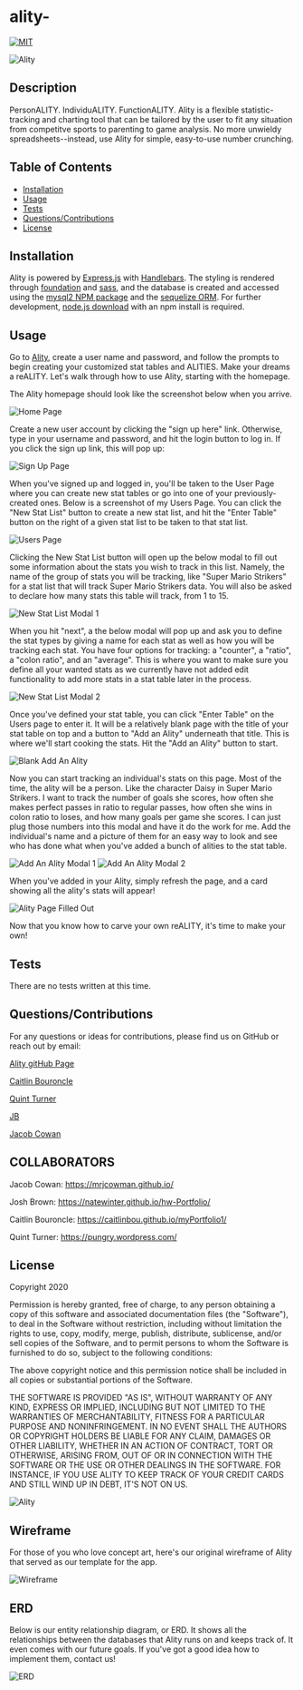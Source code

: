 # ality-
[![MIT](https://img.shields.io/badge/License-MIT-yellow.svg)](https://opensource.org/licenses/MIT)

![Ality](https://img.shields.io/github/languages/top/natewinter/Ality)

## Description
PersonALITY. IndividuALITY. FunctionALITY. Ality is a flexible statistic-tracking and charting tool that can be tailored by the user to fit any situation from competitve sports to parenting to game analysis. No more unwieldy spreadsheets--instead, use Ality for simple, easy-to-use number crunching.

## Table of Contents
* [Installation](#installation)
* [Usage](#usage)
* [Tests](#Tests)
* [Questions/Contributions](#Questions/Contributions)
* [License](#license)
## Installation
Ality is powered by [Express.js](https://www.expressjs.com) with [Handlebars](https://www.handlebarsjs.com). The styling is rendered through [foundation](https://get.foundation/) and [sass](https://sass-lang.com/documentation/js-api), and the database is created and accessed using the [mysql2 NPM package](https://www.npmjs.com/package/mysql2) and the [sequelize ORM](https://sequelize.org/). For further development, [node.js download](https://nodejs.org/en/) with an npm install is required.
## Usage 

Go to [Ality](https://ality-stats.herokuapp.com/), create a user name and password, and follow the prompts to begin creating your customized stat tables and ALITIES. Make your dreams a reALITY. Let's walk through how to use Ality, starting with the homepage.

The Ality homepage should look like the screenshot below when you arrive.

![Home Page](assets/images/Home_Page.PNG)

Create a new user account by clicking the "sign up here" link. Otherwise, type in your username and password, and hit the login button to log in. If you click the sign up link, this will pop up:

![Sign Up Page](assets/images/Sign_Up_Page.PNG)

When you've signed up and logged in, you'll be taken to the User Page where you can create new stat tables or go into one of your previously-created ones. Below is a screenshot of my Users Page. You can click the "New Stat List" button to create a new stat list, and hit the "Enter Table" button on the right of a given stat list to be taken to that stat list.

![Users Page](assets/images/Users_Page.PNG)

Clicking the New Stat List button will open up the below modal to fill out some information about the stats you wish to track in this list. Namely, the name of the group of stats you will be tracking, like "Super Mario Strikers" for a stat list that will track Super Mario Strikers data. You will also be asked to declare how many stats this table will track, from 1 to 15.

![New Stat List Modal 1](assets/images/New_Stat_List_Modal_1.PNG)

When you hit "next", a the below modal will pop up and ask you to define the stat types by giving a name for each stat as well as how you will be tracking each stat. You have four options for tracking: a "counter", a "ratio", a "colon ratio", and an "average". This is where you want to make sure you define all your wanted stats as we currently have not added edit functionality to add more stats in a stat table later in the process.

![New Stat List Modal 2](assets/images/New_Stat_List_Modal_2.PNG)

Once you've defined your stat table, you can click "Enter Table" on the Users page to enter it. It will be a relatively blank page with the title of your stat table on top and a button to "Add an Ality" underneath that title. This is where we'll start cooking the stats. Hit the "Add an Ality" button to start.

![Blank Add An Ality](assets/images/Add_An_Ality.PNG)

Now you can start tracking an individual's stats on this page. Most of the time, the ality will be a person. Like the character Daisy in Super Mario Strikers. I want to track the number of goals she scores, how often she makes perfect passes in ratio to regular passes, how often she wins in colon ratio to loses, and how many goals per game she scores. I can just plug those numbers into this modal and have it do the work for me. Add the individual's name and a picture of them for an easy way to look and see who has done what when you've added a bunch of alities to the stat table.

![Add An Ality Modal 1](assets/images/Add_An_Ality_Modal_1.PNG)
![Add An Ality Modal 2](assets/images/Add_An_Ality_Modal_2.PNG)

When you've added in your Ality, simply refresh the page, and a card showing all the ality's stats will appear!

![Ality Page Filled Out](assets/images/Ality_Page_Filled_Out.PNG)

Now that you know how to carve your own reALITY, it's time to make your own!

## Tests
There are no tests written at this time.
## Questions/Contributions
For any questions or ideas for contributions, please find us on GitHub or reach out by email: 

[Ality gitHub Page](https://github.com/natewinter/ality)

[Caitlin Bouroncle](mailto:caitlin.bouroncle@gmail.com)

[Quint Turner](mailto:henryquintturner@gmail.com)

[JB](mailto:joshbrown2794@gmail.com)

[Jacob Cowan](mailto:Mrjcowman@gmail.com)

## COLLABORATORS
Jacob Cowan: https://mrjcowman.github.io/

Josh Brown: https://natewinter.github.io/hw-Portfolio/

Caitlin Bouroncle: https://caitlinbou.github.io/myPortfolio1/

Quint Turner: https://pungry.wordpress.com/

## License 

Copyright 2020 
        
Permission is hereby granted, free of charge, to any person obtaining a copy of this software and associated documentation files (the "Software"), to deal in the Software without restriction, including without limitation the rights to use, copy, modify, merge, publish, distribute, sublicense, and/or sell copies of the Software, and to permit persons to whom the Software is furnished to do so, subject to the following conditions:
        
The above copyright notice and this permission notice shall be included in all copies or substantial portions of the Software.
        
THE SOFTWARE IS PROVIDED "AS IS", WITHOUT WARRANTY OF ANY KIND, EXPRESS OR IMPLIED, INCLUDING BUT NOT LIMITED TO THE WARRANTIES OF MERCHANTABILITY, FITNESS FOR A PARTICULAR PURPOSE AND NONINFRINGEMENT. IN NO EVENT SHALL THE AUTHORS OR COPYRIGHT HOLDERS BE LIABLE FOR ANY CLAIM, DAMAGES OR OTHER LIABILITY, WHETHER IN AN ACTION OF CONTRACT, TORT OR OTHERWISE, ARISING FROM, OUT OF OR IN CONNECTION WITH THE SOFTWARE OR THE USE OR OTHER DEALINGS IN THE SOFTWARE. FOR INSTANCE, IF YOU USE ALITY TO KEEP TRACK OF YOUR CREDIT CARDS AND STILL WIND UP IN DEBT, IT'S NOT ON US.


![Ality](https://img.shields.io/static/v1?label=Ality&message=makeyourownALITY&color=blueviolet)


## Wireframe

For those of you who love concept art, here's our original wireframe of Ality that served as our template for the app.

![Wireframe](assets/images/Wireframe.png)

## ERD

Below is our entity relationship diagram, or ERD. It shows all the relationships between the databases that Ality runs on and keeps track of. It even comes with our future goals. If you've got a good idea how to implement them, contact us!

![ERD](assets/images/Full_ERD.png)